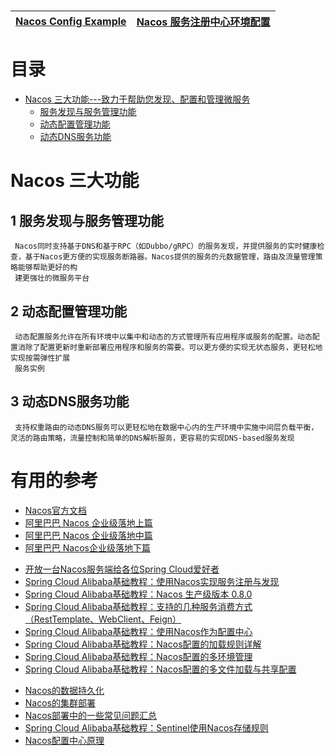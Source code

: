 
# 
[Nacos Config Example]()|[ Nacos 服务注册中心环境配置](https://www.cnblogs.com/crazymakercircle/p/11992539.html)  |
---|---|

# 目录
* [Nacos 三大功能---致力于帮助您发现、配置和管理微服务](#Nacos-三大功能)
  * [服务发现与服务管理功能](#1-服务发现与服务管理功能)
  * [动态配置管理功能](#2-动态配置管理功能)
  * [动态DNS服务功能](#3-动态DNS服务功能)


# Nacos 三大功能

## 1 服务发现与服务管理功能
     Nacos同时支持基于DNS和基于RPC（如Dubbo/gRPC）的服务发现，并提供服务的实时健康检查，基于Nacos更方便的实现服务断路器。Nacos提供的服务的元数据管理，路由及流量管理策略能够帮助更好的构
     建更强壮的微服务平台
      
## 2 动态配置管理功能
     动态配置服务允许在所有环境中以集中和动态的方式管理所有应用程序或服务的配置。动态配置消除了配置更新时重新部署应用程序和服务的需要。可以更方便的实现无状态服务，更轻松地实现按需弹性扩展
     服务实例

## 3 动态DNS服务功能
     支持权重路由的动态DNS服务可以更轻松地在数据中心内的生产环境中实施中间层负载平衡，灵活的路由策略，流量控制和简单的DNS解析服务，更容易的实现DNS-based服务发现





# 有用的参考
* [Nacos官方文档](https://nacos.io/zh-cn/docs/what-is-nacos.html)
* [阿里巴巴 Nacos 企业级落地上篇](https://mp.weixin.qq.com/s?__biz=MzUzNzYxNjAzMg==&mid=2247492337&idx=1&sn=71df8eee2b4ab038a502bebcb2d3ced2&chksm=fae6e93ecd91602888cfee80041c6b37566a5e5cd1066df16439d320438c07a9375d3345554d&scene=21#wechat_redirect)
* [阿里巴巴 Nacos 企业级落地中篇](https://mp.weixin.qq.com/s?__biz=MzUzNzYxNjAzMg==&mid=2247492504&idx=2&sn=292b1fd8019d5679cbe0857c51cb62ff&chksm=fae6e857cd916141c70fa1d046bf6ef80b9c94b5ebe917cda2c04ad9d88dbff3063d63c48f99&scene=21#wechat_redirect)
* [阿里巴巴  Nacos企业级落地下篇](https://www.kubernetes.org.cn/8186.html)


- [开放一台Nacos服务端给各位Spring Cloud爱好者](http://blog.didispace.com/open-nacos-server-1-0-0/)
- [Spring Cloud Alibaba基础教程：使用Nacos实现服务注册与发现](http://blog.didispace.com/spring-cloud-alibaba-1/)
- [Spring Cloud Alibaba基础教程：Nacos 生产级版本 0.8.0](http://blog.didispace.com/spring-cloud-alibaba-nacos-1/)
- [Spring Cloud Alibaba基础教程：支持的几种服务消费方式（RestTemplate、WebClient、Feign）](http://blog.didispace.com/spring-cloud-alibaba-2/)
- [Spring Cloud Alibaba基础教程：使用Nacos作为配置中心](http://blog.didispace.com/spring-cloud-alibaba-3/)
- [Spring Cloud Alibaba基础教程：Nacos配置的加载规则详解](http://blog.didispace.com/spring-cloud-alibaba-nacos-config-1/)
- [Spring Cloud Alibaba基础教程：Nacos配置的多环境管理](http://blog.didispace.com/spring-cloud-alibaba-nacos-config-2/)
- [Spring Cloud Alibaba基础教程：Nacos配置的多文件加载与共享配置](http://blog.didispace.com/spring-cloud-alibaba-nacos-config-3/)
* [Nacos的数据持久化](http://blog.didispace.com/spring-cloud-alibaba-4/)
* [Nacos的集群部署](http://blog.didispace.com/spring-cloud-alibaba-5/)
* [Nacos部署中的一些常见问题汇总](http://blog.didispace.com/nacos-faqs/)
* [Spring Cloud Alibaba基础教程：Sentinel使用Nacos存储规则](http://blog.didispace.com/spring-cloud-alibaba-sentinel-2-1/)
* [Nacos配置中心原理](http://blog.didispace.com/nacos-yuanli-1/)
